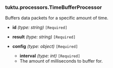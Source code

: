 ### tuktu.processors.TimeBufferProcessor
Buffers data packets for a specific amount of time.

  * **id** *(type: string)* `[Required]`

  * **result** *(type: string)* `[Required]`

  * **config** *(type: object)* `[Required]`

    * **interval** *(type: int)* `[Required]`
    - The amount of milliseconds to buffer for.

